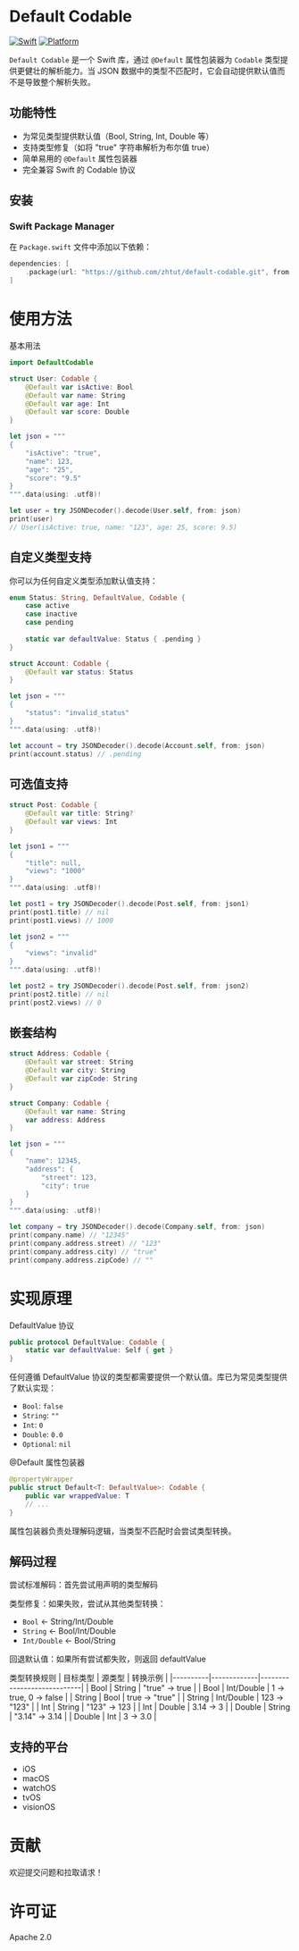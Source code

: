 # Default Codable

[![Swift](https://img.shields.io/badge/Swift-5.9-orange.svg)](https://swift.org)
[![Platform](https://img.shields.io/badge/platform-iOS%20%7C%20macOS%20%7C%20watchOS%20%7C%20tvOS%20%7C%20visionOS-lightgrey)](https://developer.apple.com/swift/)

`Default Codable` 是一个 Swift 库，通过 `@Default` 属性包装器为 `Codable` 类型提供更健壮的解析能力。当 JSON 数据中的类型不匹配时，它会自动提供默认值而不是导致整个解析失败。

## 功能特性

- 为常见类型提供默认值（Bool, String, Int, Double 等）
- 支持类型修复（如将 "true" 字符串解析为布尔值 true）
- 简单易用的 `@Default` 属性包装器
- 完全兼容 Swift 的 Codable 协议

## 安装

### Swift Package Manager

在 `Package.swift` 文件中添加以下依赖：

```swift
dependencies: [
    .package(url: "https://github.com/zhtut/default-codable.git", from: "1.0.0")
]
```

# 使用方法
基本用法
```swift
import DefaultCodable

struct User: Codable {
    @Default var isActive: Bool
    @Default var name: String
    @Default var age: Int
    @Default var score: Double
}

let json = """
{
    "isActive": "true",
    "name": 123,
    "age": "25",
    "score": "9.5"
}
""".data(using: .utf8)!

let user = try JSONDecoder().decode(User.self, from: json)
print(user) 
// User(isActive: true, name: "123", age: 25, score: 9.5)
```

## 自定义类型支持
你可以为任何自定义类型添加默认值支持：

```swift
enum Status: String, DefaultValue, Codable {
    case active
    case inactive
    case pending
    
    static var defaultValue: Status { .pending }
}

struct Account: Codable {
    @Default var status: Status
}

let json = """
{
    "status": "invalid_status"
}
""".data(using: .utf8)!

let account = try JSONDecoder().decode(Account.self, from: json)
print(account.status) // .pending
```
## 可选值支持
```swift
struct Post: Codable {
    @Default var title: String?
    @Default var views: Int
}

let json1 = """
{
    "title": null,
    "views": "1000"
}
""".data(using: .utf8)!

let post1 = try JSONDecoder().decode(Post.self, from: json1)
print(post1.title) // nil
print(post1.views) // 1000

let json2 = """
{
    "views": "invalid"
}
""".data(using: .utf8)!

let post2 = try JSONDecoder().decode(Post.self, from: json2)
print(post2.title) // nil
print(post2.views) // 0
```
## 嵌套结构
```swift
struct Address: Codable {
    @Default var street: String
    @Default var city: String
    @Default var zipCode: String
}

struct Company: Codable {
    @Default var name: String
    var address: Address
}

let json = """
{
    "name": 12345,
    "address": {
        "street": 123,
        "city": true
    }
}
""".data(using: .utf8)!

let company = try JSONDecoder().decode(Company.self, from: json)
print(company.name) // "12345"
print(company.address.street) // "123"
print(company.address.city) // "true"
print(company.address.zipCode) // ""
```
# 实现原理
DefaultValue 协议
```swift
public protocol DefaultValue: Codable {
    static var defaultValue: Self { get }
}
```
任何遵循 DefaultValue 协议的类型都需要提供一个默认值。库已为常见类型提供了默认实现：

* `Bool`: `false`
* `String`: `""`
* `Int`: `0`
* `Double`: `0.0`
* `Optional`: `nil`

@Default 属性包装器
```swift
@propertyWrapper
public struct Default<T: DefaultValue>: Codable {
    public var wrappedValue: T
    // ...
}
```
属性包装器负责处理解码逻辑，当类型不匹配时会尝试类型转换。

## 解码过程
尝试标准解码：首先尝试用声明的类型解码

类型修复：如果失败，尝试从其他类型转换：

* `Bool` ← String/Int/Double
* `String` ← Bool/Int/Double
* `Int/Double` ← Bool/String

回退默认值：如果所有尝试都失败，则返回 defaultValue

类型转换规则
| 目标类型 | 源类型       | 转换示例                     |
|----------|-------------|----------------------------|
| Bool     | String      | "true" → true              |
| Bool     | Int/Double  | 1 → true, 0 → false        |
| String   | Bool        | true → "true"              |
| String   | Int/Double  | 123 → "123"                |
| Int      | String      | "123" → 123                |
| Int      | Double      | 3.14 → 3                   |
| Double   | String      | "3.14" → 3.14              |
| Double   | Int         | 3 → 3.0                    |

## 支持的平台
* iOS
* macOS
* watchOS
* tvOS
* visionOS

# 贡献
欢迎提交问题和拉取请求！

# 许可证
Apache 2.0
